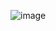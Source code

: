 ![image](https://user-images.githubusercontent.com/24354730/217483289-aaf84e61-3134-44d6-95c4-0a308085ccfa.png)
